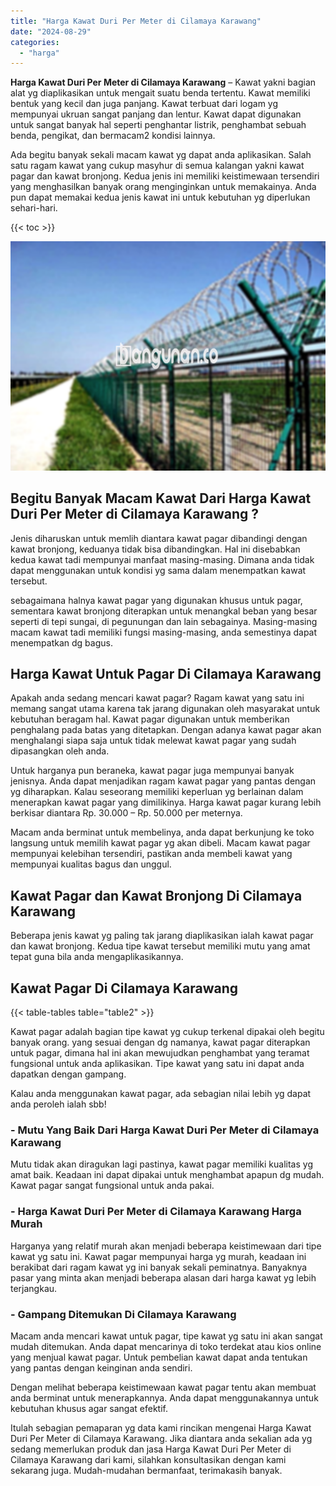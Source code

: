 ```yaml
---
title: "Harga Kawat Duri Per Meter di Cilamaya Karawang"
date: "2024-08-29"
categories: 
  - "harga"
---
```


**Harga Kawat Duri Per Meter di Cilamaya Karawang** – Kawat yakni bagian alat yg diaplikasikan untuk mengait suatu benda tertentu. Kawat memiliki bentuk yang kecil dan juga panjang. Kawat terbuat dari logam yg mempunyai ukruan sangat panjang dan lentur. Kawat dapat digunakan untuk sangat banyak hal seperti penghantar listrik, penghambat sebuah benda, pengikat, dan bermacam2 kondisi lainnya.

Ada begitu banyak sekali macam kawat yg dapat anda aplikasikan. Salah satu ragam kawat yang cukup masyhur di semua kalangan yakni kawat pagar dan kawat bronjong. Kedua jenis ini memiliki keistimewaan tersendiri yang menghasilkan banyak orang menginginkan untuk memakainya. Anda pun dapat memakai kedua jenis kawat ini untuk kebutuhan yg diperlukan sehari-hari.

{{< toc >}}

![Harga Kawat Duri Per Meter di Cilamaya Karawang](/images/jual-kawat-murah47.png)

## Begitu Banyak Macam Kawat Dari Harga Kawat Duri Per Meter di Cilamaya Karawang ?

Jenis diharuskan untuk memlih diantara kawat pagar dibandingi dengan kawat bronjong, keduanya tidak bisa dibandingkan. Hal ini disebabkan kedua kawat tadi mempunyai manfaat masing-masing. Dimana anda tidak dapat menggunakan untuk kondisi yg sama dalam menempatkan kawat tersebut.

sebagaimana halnya kawat pagar yang digunakan khusus untuk pagar, sementara kawat bronjong diterapkan untuk menangkal beban yang besar seperti di tepi sungai, di pegunungan dan lain sebagainya. Masing-masing macam kawat tadi memiliki fungsi masing-masing, anda semestinya dapat menempatkan dg bagus.

## Harga Kawat Untuk Pagar Di Cilamaya Karawang

Apakah anda sedang mencari kawat pagar? Ragam kawat yang satu ini memang sangat utama karena tak jarang digunakan oleh masyarakat untuk kebutuhan beragam hal. Kawat pagar digunakan untuk memberikan penghalang pada batas yang ditetapkan. Dengan adanya kawat pagar akan menghalangi siapa saja untuk tidak melewat kawat pagar yang sudah dipasangkan oleh anda.

Untuk harganya pun beraneka, kawat pagar juga mempunyai banyak jenisnya. Anda dapat menjadikan ragam kawat pagar yang pantas dengan yg diharapkan. Kalau seseorang memiliki keperluan yg berlainan dalam menerapkan kawat pagar yang dimilikinya. Harga kawat pagar kurang lebih berkisar diantara Rp. 30.000 – Rp. 50.000 per meternya.

Macam anda berminat untuk membelinya, anda dapat berkunjung ke toko langsung untuk memilih kawat pagar yg akan dibeli. Macam kawat pagar mempunyai kelebihan tersendiri, pastikan anda membeli kawat yang mempunyai kualitas bagus dan unggul.

## Kawat Pagar dan Kawat Bronjong Di Cilamaya Karawang

Beberapa jenis kawat yg paling tak jarang diaplikasikan ialah kawat pagar dan kawat bronjong. Kedua tipe kawat tersebut memiliki mutu yang amat tepat guna bila anda mengaplikasikannya.

## Kawat Pagar Di Cilamaya Karawang

{{< table-tables table="table2" >}}

Kawat pagar adalah bagian tipe kawat yg cukup terkenal dipakai oleh begitu banyak orang. yang sesuai dengan dg namanya, kawat pagar diterapkan untuk pagar, dimana hal ini akan mewujudkan penghambat yang teramat fungsional untuk anda aplikasikan. Tipe kawat yang satu ini dapat anda dapatkan dengan gampang.

Kalau anda menggunakan kawat pagar, ada sebagian nilai lebih yg dapat anda peroleh ialah sbb!

### \- Mutu Yang Baik Dari Harga Kawat Duri Per Meter di Cilamaya Karawang

Mutu tidak akan diragukan lagi pastinya, kawat pagar memiliki kualitas yg amat baik. Keadaan ini dapat dipakai untuk menghambat apapun dg mudah. Kawat pagar sangat fungsional untuk anda pakai.

### \- Harga Kawat Duri Per Meter di Cilamaya Karawang Harga Murah

Harganya yang relatif murah akan menjadi beberapa keistimewaan dari tipe kawat yg satu ini. Kawat pagar mempunyai harga yg murah, keadaan ini berakibat dari ragam kawat yg ini banyak sekali peminatnya. Banyaknya pasar yang minta akan menjadi beberapa alasan dari harga kawat yg lebih terjangkau.

### \- Gampang Ditemukan Di Cilamaya Karawang

Macam anda mencari kawat untuk pagar, tipe kawat yg satu ini akan sangat mudah ditemukan. Anda dapat mencarinya di toko terdekat atau kios online yang menjual kawat pagar. Untuk pembelian kawat dapat anda tentukan yang pantas dengan keinginan anda sendiri.

Dengan melihat beberapa keistimewaan kawat pagar tentu akan membuat anda berminat untuk menerapkannya. Anda dapat menggunakannya untuk kebutuhan khusus agar sangat efektif.

Itulah sebagian pemaparan yg data kami rincikan mengenai Harga Kawat Duri Per Meter di Cilamaya Karawang. Jika diantara anda sekalian ada yg sedang memerlukan produk dan jasa Harga Kawat Duri Per Meter di Cilamaya Karawang dari kami, silahkan konsultasikan dengan kami sekarang juga. Mudah-mudahan bermanfaat, terimakasih banyak.

